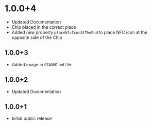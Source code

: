 # 1.0.0+4
- Updated Documentation
- Chip placed in the correct place
- Added new property `placeNfcIconAtTheEnd` to place NFC icon at the opposite side of the Chip

## 1.0.0+3

- Added image in `README.md` file

## 1.0.0+2

- Updated Documentation

## 1.0.0+1

- Initial public release
